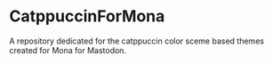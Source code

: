 # CatppuccinForMona
A repository dedicated for the catppuccin color sceme based themes created for Mona for Mastodon.
